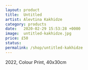 ```yaml
---
layout: product
title:  Untitled
artist: Alevtina Kakhidze
category: products
date:   2020-02-29 15:53:28 +0000
image:  untitled-kakhidze.jpg
price: £50
status:
permalink: /shop/untitled-kakhidze
---
```

2022, Colour Print, 40x30cm
